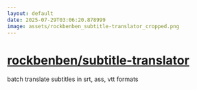 ```yaml
---
layout: default
date: 2025-07-29T03:06:20.878999
image: assets/rockbenben_subtitle-translator_cropped.png
---
```


# [rockbenben/subtitle-translator](https://github.com/rockbenben/subtitle-translator)

batch translate subtitles in srt, ass, vtt formats
